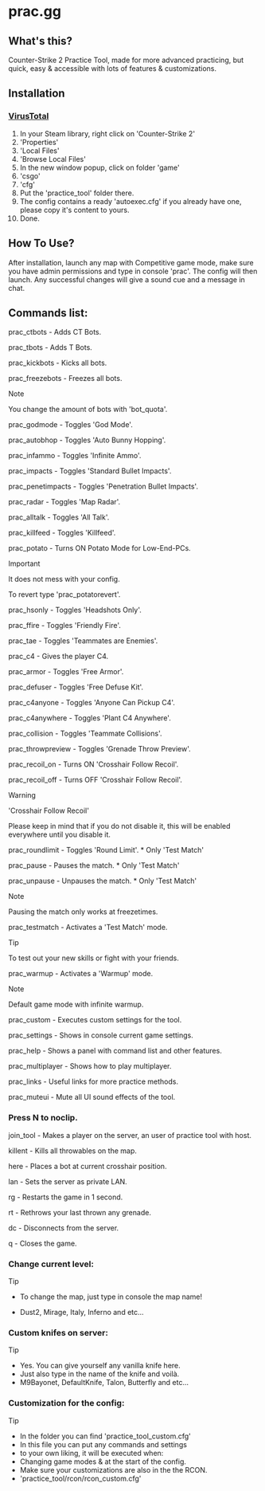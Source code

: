 # prac.gg 
## What's this?
Counter-Strike 2 Practice Tool, made for more advanced practicing, but quick, easy & accessible with lots of features & customizations.
## Installation
### [VirusTotal](https://www.virustotal.com/gui/file/d87ce060ec802b5d75ea6f8c1c40df55fffb77ae2979ff9b569d6461519e9003)
1. In your Steam library, right click on 'Counter-Strike 2'
2. 'Properties'
3. 'Local Files'
4. 'Browse Local Files'
5. In the new window popup, click on folder 'game'
6. 'csgo'
7. 'cfg'
8. Put the 'practice_tool' folder there.
9. The config contains a ready 'autoexec.cfg' if you already have one, please copy it's content to yours. 
10. Done.
## How To Use?
After installation, launch any map with Competitive game mode, make sure you have admin permissions and type in console 'prac'. The config will then launch.
Any successful changes will give a sound cue and a message in chat.

## Commands list:
prac_ctbots - Adds CT Bots. 

prac_tbots - Adds T Bots. 

prac_kickbots - Kicks all bots.  

prac_freezebots - Freezes all bots.  
> [!NOTE]
> You change the amount of bots with 'bot_quota'.

prac_godmode - Toggles 'God Mode'.  

prac_autobhop - Toggles 'Auto Bunny Hopping'. 

prac_infammo - Toggles 'Infinite Ammo'.   

prac_impacts - Toggles 'Standard Bullet Impacts'. 

prac_penetimpacts - Toggles 'Penetration Bullet Impacts'.

prac_radar - Toggles 'Map Radar'.      

prac_alltalk - Toggles 'All Talk'. 

prac_killfeed - Toggles 'Killfeed'.  

prac_potato - Turns ON Potato Mode for Low-End-PCs. 
> [!IMPORTANT]
> It does not mess with your config.
> 
> To revert type 'prac_potatorevert'.

prac_hsonly - Toggles 'Headshots Only'.  

prac_ffire - Toggles 'Friendly Fire'.  

prac_tae - Toggles 'Teammates are Enemies'. 

prac_c4 - Gives the player C4.       

prac_armor - Toggles 'Free Armor'.       

prac_defuser - Toggles 'Free Defuse Kit'.    

prac_c4anyone - Toggles 'Anyone Can Pickup C4'.      

prac_c4anywhere - Toggles 'Plant C4 Anywhere'.     

prac_collision - Toggles 'Teammate Collisions'.     

prac_throwpreview - Toggles 'Grenade Throw Preview'.    

prac_recoil_on - Turns ON 'Crosshair Follow Recoil'.

prac_recoil_off - Turns OFF 'Crosshair Follow Recoil'.
> [!WARNING]
> 'Crosshair Follow Recoil'
> 
> Please keep in mind that if you do not disable it, this will be enabled everywhere until you disable it.

prac_roundlimit - Toggles 'Round Limit'. * Only 'Test Match'

prac_pause - Pauses the match. * Only 'Test Match'      

prac_unpause - Unpauses the match. * Only 'Test Match'  
> [!NOTE]
> Pausing the match only works at freezetimes.

prac_testmatch - Activates a 'Test Match' mode. 
> [!TIP]
> To test out your new skills or fight with your friends.

prac_warmup - Activates a 'Warmup' mode. 
> [!NOTE]
> Default game mode with infinite warmup.

prac_custom - Executes custom settings for the tool.

prac_settings - Shows in console current game settings.

prac_help - Shows a panel with command list and other features.

prac_multiplayer - Shows how to play multiplayer.

prac_links - Useful links for more practice methods.

prac_muteui - Mute all UI sound effects of the tool.

###  Press N to noclip.

join_tool - Makes a player on the server, an user of practice tool with host.

killent - Kills all throwables on the map.

here - Places a bot at current crosshair position.
   
lan - Sets the server as private LAN.       

rg - Restarts the game in 1 second.      

rt - Rethrows your last thrown any grenade.

dc - Disconnects from the server.          

q - Closes the game.                        

### Change current level:  
> [!TIP]
> - To change the map, just type in console the map name!
>   
> - Dust2, Mirage, Italy, Inferno and etc...   

### Custom knifes on server:  
> [!TIP]
> - Yes. You can give yourself any vanilla knife here.
> - Just also type in the name of the knife and voilà.
> - M9Bayonet, DefaultKnife, Talon, Butterfly and etc...   

### Customization for the config:
> [!TIP]
> - In the folder you can find 'practice_tool_custom.cfg'
> - In this file you can put any commands and settings
> - to your own liking, it will be executed when:
> - Changing game modes & at the start of the config.
> - Make sure your customizations are also in the the RCON.
> - 'practice_tool/rcon/rcon_custom.cfg'    
